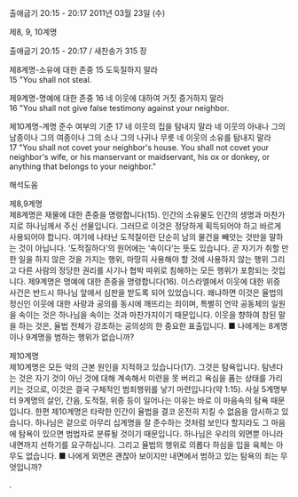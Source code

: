 출애굽기 20:15 - 20:17 
2011년 03월 23일 (수)

제8, 9, 10계명



출애굽기 20:15 - 20:17 / 새찬송가 315 장


제8계명-소유에 대한 존중
15 도둑질하지 말라  
15 "You shall not steal. 

제9계명-명예에 대한 존중
16 네 이웃에 대하여 거짓 증거하지 말라  
16 "You shall not give false testimony against your neighbor.

제10계명-계명 준수 여부의 기준
17 네 이웃의 집을 탐내지 말라 네 이웃의 아내나 그의 남종이나 그의 여종이나 그의 소나 그의 나귀나 무릇 네 이웃의 소유를 탐내지 말라  
17 "You shall not covet your neighbor's house. You shall not covet your neighbor's wife, or his manservant or maidservant, his ox or donkey, or anything that belongs to your neighbor."

해석도움





제8,9계명  
제8계명은 재물에 대한 존중을 명령합니다(15). 인간의 소유물도 인간의 생명과 마찬가지로 하나님께서 주신 선물입니다. 그러므로 이것은 정당하게 획득되어야 하고 바르게 사용되어야 합니다. 여기에 나타난 도적질이란 단순히 남의 물건을 빼앗는 것만을 말하는 것이 아닙니다. ‘도적질하다’의 원어에는 ‘속이다’는 뜻도 있습니다. 곧 자기가 취할 만한 일을 하지 않은 것을 가지는 행위, 마땅히 사용해야 할 것에 사용하지 않는 행위 그리고 다른 사람의 정당한 권리를 사기나 협박 따위로 침해하는 모든 행위가 포함되는 것입니다. 제9계명은 명예에 대한 존중을 명령합니다(16). 이스라엘에서 이웃에 대한 위증 사건은 반드시 하나님 앞에서 심판을 받도록 되어 있었습니다. 왜냐하면 이것은 율법의 정신인 이웃에 대한 사랑과 공의를 동시에 깨뜨리는 죄이며, 특별히 언약 공동체의 일원을 속이는 것은 하나님을 속이는 것과 마찬가지이기 때문입니다. 이웃을 향하여 참된 말을 하는 것은, 율법 전체가 강조하는 공의성의 한 중요한 표출입니다.
■ 나에게는 8계명이나 9계명을 범하는 행위가 없습니까? 

제10계명  
제10계명은 모든 악의 근본 원인을 지적하고 있습니다(17). 그것은 탐욕입니다. 탐낸다는 것은 자기 것이 아닌 것에 대해 계속해서 미련을 못 버리고 욕심을 품는 상태를 가리키는 것으로, 이것은 결국 구체적인 범죄행위를 낳기 마련입니다(약 1:15). 사실 5계명부터 9계명의 살인, 간음, 도적질, 위증 등이 일어나는 이유는 바로 이 마음속의 탐욕 때문입니다. 한편 제10계명은 타락한 인간이 율법을 결코 온전히 지킬 수 없음을 암시하고 있습니다. 하나님은 겉으로 아무리 십계명을 잘 준수하는 것처럼 보인다 할지라도 그 마음에 탐욕이 있으면 범법자로 분류될 것이기 때문입니다. 하나님은 우리의 외면뿐 아니라 내면까지 선하기를 요구하십니다. 그리고 율법의 행위로 의롭다 하심을 입을 육체는 아무도 없습니다.
■ 나에게 외면은 괜찮아 보이지만 내면에서 범하고 있는 탐욕의 죄는 무엇입니까? 


.